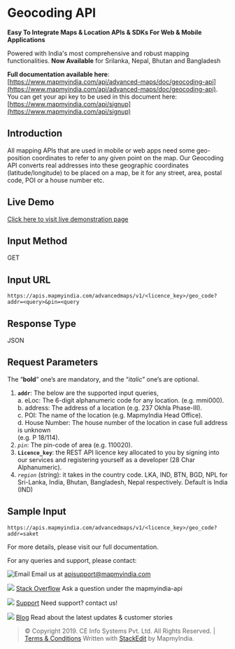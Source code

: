 ﻿# Geocoding API

**Easy To Integrate Maps & Location APIs & SDKs For Web & Mobile Applications**

Powered with India's most comprehensive and robust mapping functionalities.
**Now Available**  for Srilanka, Nepal, Bhutan and Bangladesh

**Full documentation available here**: [https://www.mapmyindia.com/api/advanced-maps/doc/geocoding-api](https://www.mapmyindia.com/api/advanced-maps/doc/geocoding-api). 
You can get your api key to be used in this document here: [https://www.mapmyindia.com/api/signup](https://www.mapmyindia.com/api/signup)

## Introduction
All mapping APIs that are used in mobile or web apps need some geo-position coordinates to refer to any given point on the map. Our Geocoding API converts real addresses into these geographic coordinates (latitude/longitude) to be placed on a map, be it for any street, area, postal code, POI or a house number etc.

## Live Demo

[Click here to visit live demonstration page](https://www.mapmyindia.com/api/advanced-maps/doc/sample/mapmyindia-maps-geocoding-rest-api-example)

## Input Method
GET

## Input URL

`https://apis.mapmyindia.com/advancedmaps/v1/<licence_key>/geo_code?addr=<query>&pin=<query`

## Response Type

JSON


## Request Parameters
The “**bold**” one’s are mandatory, and the “*italic*” one’s are optional.

1.  **`addr`**: The below are the supported input queries,  
    a.  eLoc: The 6-digit alphanumeric code for any location. (e.g. mmi000).  
    b.  address: The address of a location (e.g. 237 Okhla Phase-III).  
    c.  POI: The name of the location (e.g. MapmyIndia Head Office).  
    d.  House Number: The house number of the location in case full address is unknown  
    (e.g. P 18/114).
2.  *`pin`*: The pin-code of area (e.g. 110020).
3.  **`Licence_key`**: the REST API licence key allocated to you by signing into our services and registering yourself as a developer (28 Char Alphanumeric).
4.  *`region`* (string): it takes in the country code. LKA, IND, BTN, BGD, NPL for Sri-Lanka, India, Bhutan, Bangladesh, Nepal respectively. Default is India (IND)


## Sample Input

`https://apis.mapmyindia.com/advancedmaps/v1/<licence_key>/geo_code?addr=saket`

For more details, please visit our full documentation.

For any queries and support, please contact: 

![Email](https://www.google.com/a/cpanel/mapmyindia.co.in/images/logo.gif?service=google_gsuite) 
Email us at [apisupport@mapmyindia.com](mailto:apisupport@mapmyindia.com)

![](https://www.mapmyindia.com/api/img/icons/stack-overflow.png)
[Stack Overflow](https://stackoverflow.com/questions/tagged/mapmyindia-api)
Ask a question under the mapmyindia-api

![](https://www.mapmyindia.com/api/img/icons/support.png)
[Support](https://www.mapmyindia.com/api/index.php#f_cont)
Need support? contact us!

![](https://www.mapmyindia.com/api/img/icons/blog.png)
[Blog](http://www.mapmyindia.com/blog/)
Read about the latest updates & customer stories


> © Copyright 2019. CE Info Systems Pvt. Ltd. All Rights Reserved. | [Terms & Conditions](http://www.mapmyindia.com/api/terms-&-conditions)
>  Written with [StackEdit](https://stackedit.io/) by MapmyIndia.